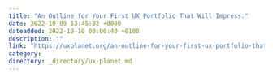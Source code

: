 ```yaml
---
title: "An Outline for Your First UX Portfolio That Will Impress."
date: 2022-10-09 13:45:32 +0000
dateadded: 2022-10-10 00:00:40 +0100
description: ""
link: "https://uxplanet.org/an-outline-for-your-first-ux-portfolio-that-will-impress-f311309550f6?source=rss----819cc2aaeee0---4"
category:
directory: _directory/ux-planet.md
---
```

